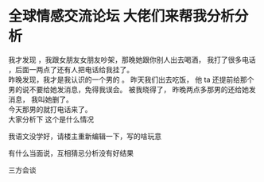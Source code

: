 # 全球情感交流论坛 大佬们来帮我分析分析


我才发现 ，我跟女朋友女朋友吵架，那晚她跟你别人出去喝酒， 我打了很多电话 ，后面一两点了还有人把电话给我挂了。<br />
 昨晚发现，我才是我认识的一个男的 。 昨天我们出去吃饭， 他 ta 还提前给那个男的说不要给她发消息，免得我误会。 被我晓得了， 昨晚两点多那男的还给她发消息， 我叫她删了。<br />
 今天那男的就打电话来了。<br />
 大家分析下 这个是什么情况

我语文没学好，请楼主重新编辑一下，写的啥玩意

有什么当面说，互相猜忌分析没有好结果<img src="static/image/smiley/default/lol.gif" smilieid="12" border="0" alt="" />

<img src="static/image/smiley/default/lol.gif" smilieid="12" border="0" alt="" /><br />
三方会谈
